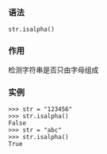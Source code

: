 ### 语法

```
str.isalpha()
```

### 作用

检测字符串是否只由字母组成

### 实例

```
>>> str = "123456"
>>> str.isalpha()
False
>>> str = "abc"
>>> str.isalpha()
True
```



